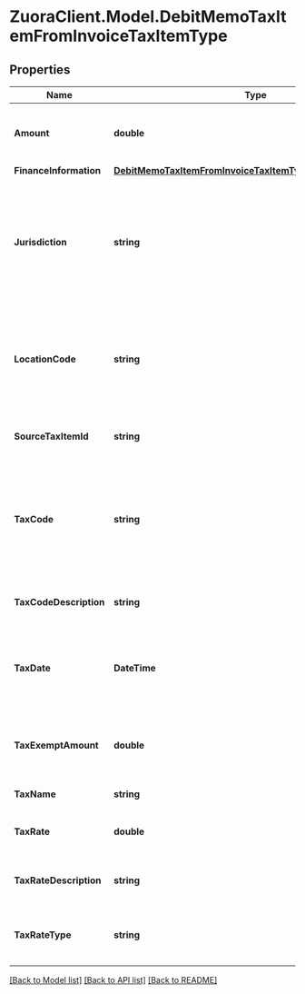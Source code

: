 # ZuoraClient.Model.DebitMemoTaxItemFromInvoiceTaxItemType

## Properties

Name | Type | Description | Notes
------------ | ------------- | ------------- | -------------
**Amount** | **double** | The amount of the debit memo taxation item.  | [optional] 
**FinanceInformation** | [**DebitMemoTaxItemFromInvoiceTaxItemTypeFinanceInformation**](DebitMemoTaxItemFromInvoiceTaxItemTypeFinanceInformation.md) |  | [optional] 
**Jurisdiction** | **string** | The jurisdiction that applies the tax or VAT. This value is typically a state, province, county, or city.  | [optional] 
**LocationCode** | **string** | The identifier for the location based on the value of the &#x60;taxCode&#x60; field.  | [optional] 
**SourceTaxItemId** | **string** | The ID of the source taxation item.  | [optional] 
**TaxCode** | **string** | The tax code identifies which tax rules and tax rates to apply to a specific debit memo.  | [optional] 
**TaxCodeDescription** | **string** | The description of the tax code.  | [optional] 
**TaxDate** | **DateTime** | The date that the tax is applied to the debit memo, in &#x60;yyyy-mm-dd&#x60; format.  | [optional] 
**TaxExemptAmount** | **double** | The calculated tax amount excluded due to the exemption.  | [optional] 
**TaxName** | **string** | The name of taxation.  | [optional] 
**TaxRate** | **double** | The tax rate applied to the debit memo.  | [optional] 
**TaxRateDescription** | **string** | The description of the tax rate.  | [optional] 
**TaxRateType** | **string** | The type of the tax rate applied to the debit memo.  | [optional] 

[[Back to Model list]](../README.md#documentation-for-models) [[Back to API list]](../README.md#documentation-for-api-endpoints) [[Back to README]](../README.md)

